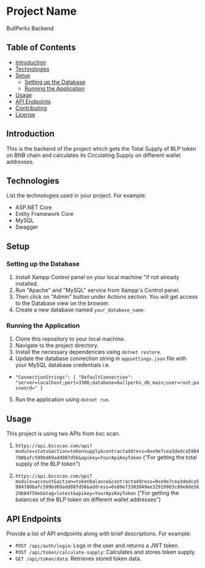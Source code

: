 # Project Name

BullPerks Backend

## Table of Contents

- [Introduction](#introduction)
- [Technologies](#technologies)
- [Setup](#setup)
  - [Setting up the Database](#setting-up-the-database)
  - [Running the Application](#running-the-application)
- [Usage](#usage)
- [API Endpoints](#api-endpoints)
- [Contributing](#contributing)
- [License](#license)

## Introduction

This is the backend of the project which gets the Total Supply of BLP token on BNB chain and calculates its Circulating Supply on different wallet addresses.

## Technologies

List the technologies used in your project. For example:
- ASP.NET Core
- Entity Framework Core
- MySQL
- Swagger

## Setup

### Setting up the Database

1. Install Xampp Control panel on your local machine "if not already installed.
2. Run "Apache" and "MySQL" service from Xampp's Control panel.
3. Then click on "Admin" button under Actions section. You will get access to the Database view on the browser.
4. Create a new database named `your_database_name`.

### Running the Application

1. Clone this repository to your local machine.
2. Navigate to the project directory.
3. Install the necessary dependencies using `dotnet restore`.
4. Update the database connection string in `appsettings.json` file with your MySQL database credentials i.e.
- `"ConnectionStrings": {
        "DefaultConnection": "server=localhost;port=3306;database=bullperks_db_main;user=root;password="
    }`
5. Run the application using `dotnet run`.

## Usage

This project is using two APIs from bsc scan. 

1. `https://api.bscscan.com/api?module=stats&action=tokensupply&contractaddress=0xe9e7cea3dedca5984780bafc599bd69add087d56&apikey=YourApiKeyToken` ("For getting the total supply of the BLP token")

2. `https://api.bscscan.com/api?module=account&action=tokenbalance&contractaddress=0xe9e7cea3dedca5984780bafc599bd69add087d56&address=0x89e73303049ee32919903c09e8de5629b84f59eb&tag=latest&apikey=YourApiKeyToken` ("For getting the balances of the BLP token on different wallet addresses")

## API Endpoints

Provide a list of API endpoints along with brief descriptions. For example:

- `POST /api/auth/login`: Logs in the user and returns a JWT token.
- `POST /api/token/calculate-supply`: Calculates and stores token supply.
- `GET /api/token/data`: Retrieves stored token data.
